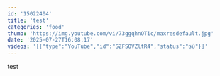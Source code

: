 ```yaml
---
id: '15022404'
title: 'test'
categories: 'food'
thumb: 'https://img.youtube.com/vi/73ggqhnOTic/maxresdefault.jpg'
date: '2025-07-27T16:08:17'
videos: '[{"type":"YouTube","id":"SZFSOVZltR4","status":"ចប់"}]'
---
```

<p>test</p>
